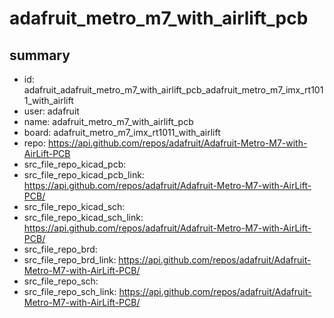 # adafruit_metro_m7_with_airlift_pcb
 
## summary 
* id: adafruit_adafruit_metro_m7_with_airlift_pcb_adafruit_metro_m7_imx_rt1011_with_airlift
* user: adafruit
* name: adafruit_metro_m7_with_airlift_pcb
* board: adafruit_metro_m7_imx_rt1011_with_airlift
* repo: https://api.github.com/repos/adafruit/Adafruit-Metro-M7-with-AirLift-PCB
* src_file_repo_kicad_pcb: 
* src_file_repo_kicad_pcb_link: https://api.github.com/repos/adafruit/Adafruit-Metro-M7-with-AirLift-PCB/
* src_file_repo_kicad_sch: 
* src_file_repo_kicad_sch_link: https://api.github.com/repos/adafruit/Adafruit-Metro-M7-with-AirLift-PCB/
* src_file_repo_brd: 
* src_file_repo_brd_link: https://api.github.com/repos/adafruit/Adafruit-Metro-M7-with-AirLift-PCB/
* src_file_repo_sch: 
* src_file_repo_sch_link: https://api.github.com/repos/adafruit/Adafruit-Metro-M7-with-AirLift-PCB/




